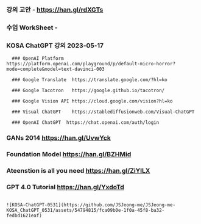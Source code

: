 ### 강의 교안 - https://han.gl/rdXGTs
### 수업 WorkSheet - 






### KOSA ChatGPT 강의 2023-05-17

```
  ### OpenAI Platform    https://platform.openai.com/playground/p/default-micro-horror?mode=complete&model=text-davinci-003

  ### Google Translate  https://translate.google.com/?hl=ko

  ### Google Tacotron   https://google.github.io/tacotron/

  ### Google Vision API https://cloud.google.com/vision?hl=ko

  ### Visual ChatGPT    https://stablediffusionweb.com/Visual-ChatGPT

  ### OpenAI ChatGPT  https://chat.openai.com/auth/login

```

  ### GANs 2014         https://han.gl/UvwYck

  ### Foundation Model  https://han.gl/BZHMid

  ### Ateenstion is all you need  https://han.gl/ZiYILX

  ### GPT 4.0 Tutorial  https://han.gl/YxdoTd

```

![KOSA-ChatGPT-0531](https://github.com/JSJeong-me/JSJeong-me-KOSA_ChatGPT_0531/assets/54794815/fca09b0e-1f0a-45f8-ba32-fedbd1621eaf)
